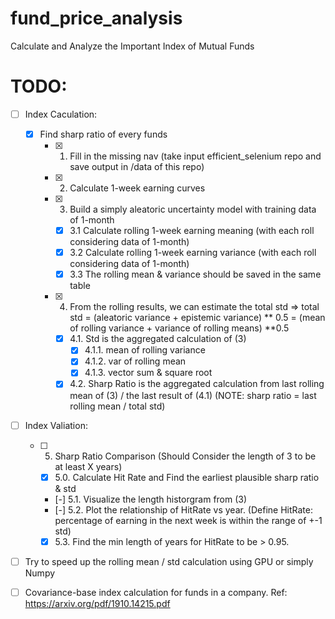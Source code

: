 # fund_price_analysis
Calculate and Analyze the Important Index of Mutual Funds

# TODO:
- [ ] Index Caculation: 
  - [X] Find sharp ratio of every funds
      - [X] 1. Fill in the missing nav (take input efficient_selenium repo and save output in /data of this repo)
      - [X] 2. Calculate 1-week earning curves
      - [X] 3. Build a simply aleatoric uncertainty model with training data of 1-month
          - [X] 3.1 Calculate rolling 1-week earning meaning (with each roll considering data of 1-month)
          - [X] 3.2 Calculate rolling 1-week earning variance (with each roll considering data of 1-month)
          - [X] 3.3 The rolling mean & variance should be saved in the same table 
      - [X] 4. From the rolling results, we can estimate the total std
          => total std = (aleatoric variance + epistemic variance) ** 0.5 = (mean of rolling variance + variance of rolling means) **0.5
          - [X] 4.1. Std is the aggregated calculation of (3)
            - [X] 4.1.1. mean of rolling variance
            - [X] 4.1.2. var of rolling mean
            - [X] 4.1.3. vector sum & square root
          - [X] 4.2. Sharp Ratio is the aggregated calculation from last rolling mean of (3) / the last result of (4.1) 
          (NOTE: sharp ratio = last rolling mean / total std)
- [ ] Index Valiation:
    - [ ] 5. Sharp Ratio Comparison (Should Consider the length of 3 to be at least X years)
        - [X] 5.0. Calculate Hit Rate and Find the earliest plausible sharp ratio & std
        - [-] 5.1. Visualize the length historgram from (3)
        - [-] 5.2. Plot the relationship of HitRate vs year. (Define HitRate: percentage of earning in the next week is within the range of +-1 std)
        - [X] 5.3. Find the min length of years for HitRate to be > 0.95. 
- [ ] Try to speed up the rolling mean / std calculation using GPU or simply Numpy
- [ ] Covariance-base index calculation for funds in a company. Ref: https://arxiv.org/pdf/1910.14215.pdf


